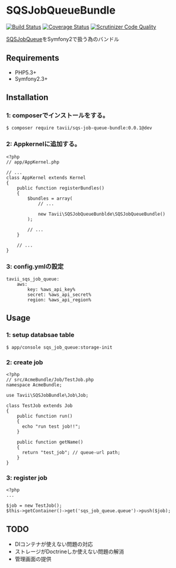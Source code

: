 # SQSJobQueueBundle
[![Build Status](https://travis-ci.org/tavii/SQSJobQueueBundle.svg)](https://travis-ci.org/tavii/SQSJobQueueBundle)
[![Coverage Status](https://coveralls.io/repos/tavii/SQSJobQueueBundle/badge.svg?branch=master)](https://coveralls.io/r/tavii/SQSJobQueueBundle?branch=master)
[![Scrutinizer Code Quality](https://scrutinizer-ci.com/g/tavii/SQSJobQueueBundle/badges/quality-score.png?b=master)](https://scrutinizer-ci.com/g/tavii/SQSJobQueueBundle/?branch=master)

[SQSJobQueue](https://github.com/tavii/SQSJobQueue)をSymfony2で扱う為のバンドル


## Requirements

- PHP5.3+
- Symfony2.3+

## Installation

### 1: composerでインストールをする。

```
$ composer require tavii/sqs-job-queue-bundle:0.0.1@dev
```

### 2: Appkernelに追加する。

```
<?php
// app/AppKernel.php

// ...
class AppKernel extends Kernel
{
    public function registerBundles()
    {
        $bundles = array(
            // ...

            new Tavii\SQSJobQueueBunblde\SQSJobQueueBundle()
        );

        // ...
    }

    // ...
}
```

### 3: config.ymlの設定

```
tavii_sqs_job_queue:
    aws:
        key: %aws_api_key%
        secret: %aws_api_secret%
        region: %aws_api_region%
```


## Usage

### 1: setup databsae table

```
$ app/console sqs_job_queue:storage-init
```

### 2: create job


```
<?php
// src/AcmeBundle/Job/TestJob.php
namespace AcmeBundle;

use Tavii\SQSJobBundle\Job\Job;

class TestJob extends Job
{
    public function run()
    {
      echo "run test job!!";
    }

    public function getName()
    {
      return "test_job"; // queue-url path;
    }
}
```


### 3: register job


```
<?php 
...

$job = new TestJob();
$this->getContainer()->get('sqs_job_queue.queue')->push($job);
```




## TODO
- DIコンテナが使えない問題の対応
- ストレージがDoctrineしか使えない問題の解消
- 管理画面の提供
